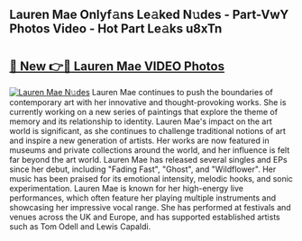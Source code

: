 ## Lauren Mae Onlyf𝚊ns Le𝚊ked N𝚞des - Part-VwY Photos Video - Hot Part Le𝚊ks u8xTn

# <h2><a href="http://ab42602.deff.icu/?id=Lauren+Mae">🔗 New 👉🔴 Lauren Mae VIDEO Photos</a></h2>

[![Lauren Mae N𝚞des](https://i.imgur.com/rIISA9y.gif)](http://ab42602.deff.icu/?id=Lauren+Mae)
Lauren Mae continues to push the boundaries of contemporary art with her innovative and thought-provoking works. She is currently working on a new series of paintings that explore the theme of memory and its relationship to identity. Lauren Mae's impact on the art world is significant, as she continues to challenge traditional notions of art and inspire a new generation of artists. Her works are now featured in museums and private collections around the world, and her influence is felt far beyond the art world. Lauren Mae has released several singles and EPs since her debut, including "Fading Fast", "Ghost", and "Wildflower". Her music has been praised for its emotional intensity, melodic hooks, and sonic experimentation. Lauren Mae is known for her high-energy live performances, which often feature her playing multiple instruments and showcasing her impressive vocal range. She has performed at festivals and venues across the UK and Europe, and has supported established artists such as Tom Odell and Lewis Capaldi.

